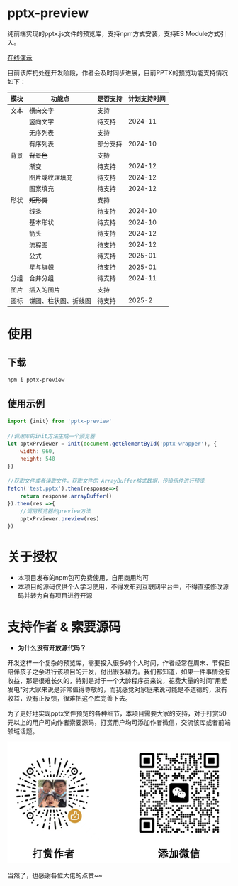 # pptx-preview
纯前端实现的pptx.js文件的预览库，支持npm方式安装，支持ES Module方式引入。

[在线演示](https://501351981.github.io/pptx-preview/example/dist/)

目前该库扔处在开发阶段，作者会及时同步进展，目前PPTX的预览功能支持情况如下：

| 模块  | 功能点        | 是否支持 | 计划支持时间  |
|-----|------------|------|---------|
| 文本  | ~~横向文字~~   | 支持   |
|     | 竖向文字       | 待支持  | 2024-11 |
|     | ~~无序列表~~   | 支持   |
|     | 有序列表       | 部分支持 | 2024-10 |
| 背景  | ~~背景色~~    | 支持   |
|     | 渐变         | 待支持  | 2024-12 |
|     | 图片或纹理填充    | 待支持  | 2024-12 |
|     | 图案填充       | 待支持  | 2024-12 |
| 形状  | ~~矩形类~~    | 支持   |         |
|     | 线条         | 待支持  | 2024-10 |
|     | 基本形状       | 待支持  | 2024-10 |
|     | 箭头         | 待支持  | 2024-12 |
|     | 流程图        | 待支持  | 2024-12 |
|     | 公式         | 待支持  | 2025-01 |
|     | 星与旗帜       | 待支持  | 2025-01 |
| 分组  | 合并分组       | 待支持  | 2024-11 |
| 图片  | ~~插入的图片~~  | 支持   |         |
| 图标  | 饼图、柱状图、折线图 | 待支持  | 2025-2  |

# 使用

## 下载

```shell
npm i pptx-preview
```

## 使用示例

```javascript
import {init} from 'pptx-preview'

//调用库的init方法生成一个预览器
let pptxPrviewer = init(document.getElementById('pptx-wrapper'), {
    width: 960,
    height: 540
})

//获取文件或者读取文件，获取文件的 ArrayBuffer格式数据，传给组件进行预览
fetch('test.pptx').then(response=>{
    return response.arrayBuffer()
}).then(res =>{
    //调用预览器的preview方法
    pptxPrviewer.preview(res)
})
```

# 关于授权

- 本项目发布的npm包可免费使用，自用商用均可
- 本项目的源码仅供个人学习使用，不得发布到互联网平台中，不得直接修改源码并转为自有项目进行开源

# 支持作者 & 索要源码

- **为什么没有开放源代码？**

开发这样一个复杂的预览库，需要投入很多的个人时间，作者经常在周末、节假日陪伴孩子之余进行该项目的开发，付出很多精力。我们都知道，如果一件事情没有收益，那是很难长久的，特别是对于一个大龄程序员来说，花费大量的时间"用爱发电"对大家来说是非常值得尊敬的，而我感觉对家庭来说可能是不道德的，没有收益，没有正反馈，很难把这个库完善下去。

为了更好地实现pptx文件预览的各种细节，本项目需要大家的支持，对于打赏50元以上的用户可向作者索要源码，打赏用户均可添加作者微信，交流该库或者前端领域话题。

![](example/dist/wx.png)

当然了，也感谢各位大佬的点赞~~